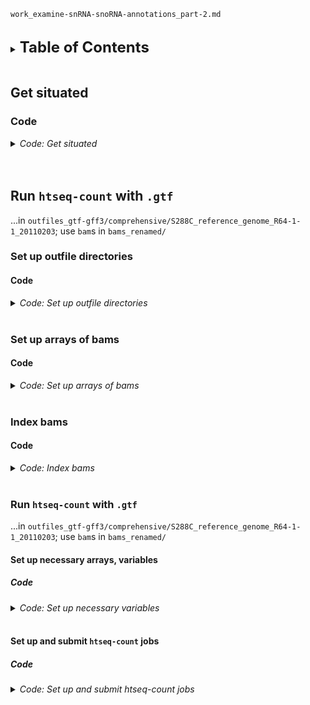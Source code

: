 
`work_examine-snRNA-snoRNA-annotations_part-2.md`
<br />
<br />

<details>
<summary><b><font size="+2">Table of Contents</font></b></summary>
<!-- MarkdownTOC -->

1. [Get situated](#get-situated)
	1. [Code](#code)
1. [Run `htseq-count` with `.gtf`](#run-htseq-count-with-gtf)
	1. [Set up outfile directories](#set-up-outfile-directories)
		1. [Code](#code-1)
	1. [Set up arrays of bams](#set-up-arrays-of-bams)
		1. [Code](#code-2)
	1. [Index bams](#index-bams)
		1. [Code](#code-3)
	1. [Run `htseq-count` with `.gtf`](#run-htseq-count-with-gtf-1)
		1. [Set up necessary arrays, variables](#set-up-necessary-arrays-variables)
			1. [Code](#code-4)
		1. [Set up and submit `htseq-count` jobs](#set-up-and-submit-htseq-count-jobs)
			1. [Code](#code-5)

<!-- /MarkdownTOC -->
</details>
<br />

<a id="get-situated"></a>
## Get situated
<a id="code"></a>
### Code
<details>
<summary><i>Code: Get situated</i></summary>

```bash
#!/bin/bash

transcriptome && 
    {
        cd "results/2023-0215/" \
            || echo "cd'ing failed; check on this..."
    }

source activate gff3_env
```
</details>
<br />
<br />

<a id="run-htseq-count-with-gtf"></a>
## Run `htseq-count` with `.gtf`
...in `outfiles_gtf-gff3/comprehensive/S288C_reference_genome_R64-1-1_20110203`; use `bam`s in `bams_renamed/`

<a id="set-up-outfile-directories"></a>
### Set up outfile directories
<a id="code-1"></a>
#### Code
<details>
<summary><i>Code: Set up outfile directories</i></summary>

```bash
#!/bin/bash

for h in ./outfiles_htseq-count/comprehensive/S288C_reference_genome_R64-1-1_20110203/UT_prim_UMI/*; do
    if [[ ! -e "${h}" ]]; then
        mkdir -p outfiles_htseq-count/comprehensive/S288C_reference_genome_R64-1-1_20110203/UT_prim_UMI/err_out
    else
        echo "Directories present; skipping mkdir'ing of outfile directories"
    fi

    break
done
```
</details>
<br />

<a id="set-up-arrays-of-bams"></a>
### Set up arrays of bams
<a id="code-2"></a>
#### Code
<details>
<summary><i>Code: Set up arrays of bams</i></summary>

```bash
#!/bin/bash

unset UT_prim_UMI
typeset -a UT_prim_UMI
while IFS=" " read -r -d $'\0'; do
    UT_prim_UMI+=( "${REPLY}" )
done < <(\
    find "bams_renamed/UT_prim_UMI" \
        -type l \
        -name "*.bam" \
        -print0 \
            | sort -z \
)
echo_test "${UT_prim_UMI[@]}"
echo "${#UT_prim_UMI[@]}"
echo "${UT_prim_UMI[*]}"
```
</details>
<br />

<a id="index-bams"></a>
### Index bams
<a id="code-3"></a>
#### Code
<details>
<summary><i>Code: Index bams</i></summary>

```bash
#!/bin/bash

for h in ./bams_renamed/UT_prim_UMI/*.bai; do
    if [[ ! -e "${h}" ]]; then
        ml SAMtools/1.16.1-GCC-11.2.0

        for i in "${UT_prim_UMI[@]}"; do
                echo "${i}"
                samtools index -@ "${SLURM_CPUS_ON_NODE}" "${i}"

            module purge SAMtools/1.16.1-GCC-11.2.0
        done
    else
        echo "Bam indices exist; skipping the running of samtools index"
    fi

    break
done
```
</details>
<br />

<a id="run-htseq-count-with-gtf-1"></a>
### Run `htseq-count` with `.gtf`
...in `outfiles_gtf-gff3/comprehensive/S288C_reference_genome_R64-1-1_20110203`; use `bam`s in `bams_renamed/`

<a id="set-up-necessary-arrays-variables"></a>
#### Set up necessary arrays, variables
<a id="code-4"></a>
##### Code
<details>
<summary><i>Code: Set up necessary variables</i></summary>

```bash
#!/bin/bash

p_gtf=outfiles_gtf-gff3/comprehensive/S288C_reference_genome_R64-1-1_20110203  # ls -1 "${p_gtf}"
gtf=(
    "${p_gtf}/saccharomyces_cerevisiae_R64-1-1_20110208.snRNA-snoRNA.gtf"
)
echo_test "${gtf[@]}"
echo "${#gtf[@]}"

job_name="run_htseq-count"  # echo "${job_name}"
threads=8  # echo "${threads}"

job_no_max=1  # echo "${job_no_max}"
```
</details>
<br />

<a id="set-up-and-submit-htseq-count-jobs"></a>
#### Set up and submit `htseq-count` jobs
<a id="code-5"></a>
##### Code
<details>
<summary><i>Code: Set up and submit htseq-count jobs</i></summary>

```bash
#!/bin/bash

h=0
for i in "strd-eq"; do
    for j in "${gtf[@]}"; do
        # i="strd-eq"  # echo "${i}"
        # j="${gtf[0]}"  # echo "${j}"

        #  -------------------------------------
        count_against="${j}"  # echo "${count_against}"
        out="outfiles_htseq-count/comprehensive/S288C_reference_genome_R64-1-1_20110203/UT_prim_UMI/$(
            echo $(basename "${count_against}") \
                | sed 's/.gtf//g'
        ).hc-${i}.tsv"   # echo "${out}"  # ., "$(dirname "${out}")"

        err_out="$(
            dirname "${out}"
        )/err_out/$(
            basename "${out}" .tsv
        )"  # echo "${err_out}"  # ., "$(dirname "${err_out}")"


        #  -------------------------------------
        let h++
        iter="${h}"
        echo "        #  -------------------------------------"
        printf "        Iteration '%d'\n" "${iter}"

        echo """
        Running htseq-count
                    directory                                                file
               out  $(dirname ${out})          $(basename ${out})
            stdout  $(dirname ${err_out})  $(basename ${err_out}).stdout.txt
            stderr  $(dirname ${err_out})  $(basename ${err_out}).stderr.txt
        """

        if [[ "${i}" == "strd-eq" ]]; then
            hc_strd="yes"  # echo "${hc_strd}"
        elif [[ "${i}" == "strd-op" ]]; then
            hc_strd="reverse"  # echo "${hc_strd}"
        fi


        #  -------------------------------------
        echo """
        sbatch \\
            --job-name=${job_name} \\
            --nodes=1 \\
            --cpus-per-task=${threads} \\
            --error=${err_out}.%A.stderr.txt \\
            --output=${err_out}.%A.stdout.txt \\
            htseq-count \\
                --order \"pos\" \\
                --stranded \"${hc_strd}\" \\
                --nonunique \"none\" \\
                --type \"feature\" \\
                --idattr \"gene_id\" \\
                --nprocesses ${threads} \\
                --counts_output \"${out}\" \\
                --with-header \\
                ${UT_prim_UMI[*]} \\
                \"${count_against}\" \\
                     > >(tee -a \"${err_out}.stdout.txt\") \\
                    2> >(tee -a \"${err_out}.stderr.txt\")
        """

        sbatch \
            --job-name=${job_name} \
            --nodes=1 \
            --cpus-per-task=${threads} \
            --error=${err_out}.%A.stderr.txt \
            --output=${err_out}.%A.stdout.txt \
            htseq-count \
                --order "pos" \
                --stranded "${hc_strd}" \
                --nonunique "none" \
                --type "feature" \
                --idattr "gene_id" \
                --nprocesses ${threads} \
                --counts_output "${out}" \
                --with-header \
                ${UT_prim_UMI[*]} \
                "${count_against}"

        sleep 0.5
        echo ""
    done
done
```
</details>
<br />
